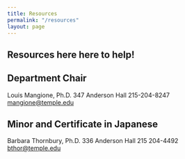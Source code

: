 ```yaml
---
title: Resources
permalink: "/resources"
layout: page
---
```


## Resources here here to help!

## Department Chair

Louis Mangione, Ph.D.
347 Anderson Hall
215-204-8247
mangione@temple.edu

## Minor and Certificate in Japanese

Barbara Thornbury, Ph.D.
336 Anderson Hall 
215 204-4492
bthor@temple.edu
